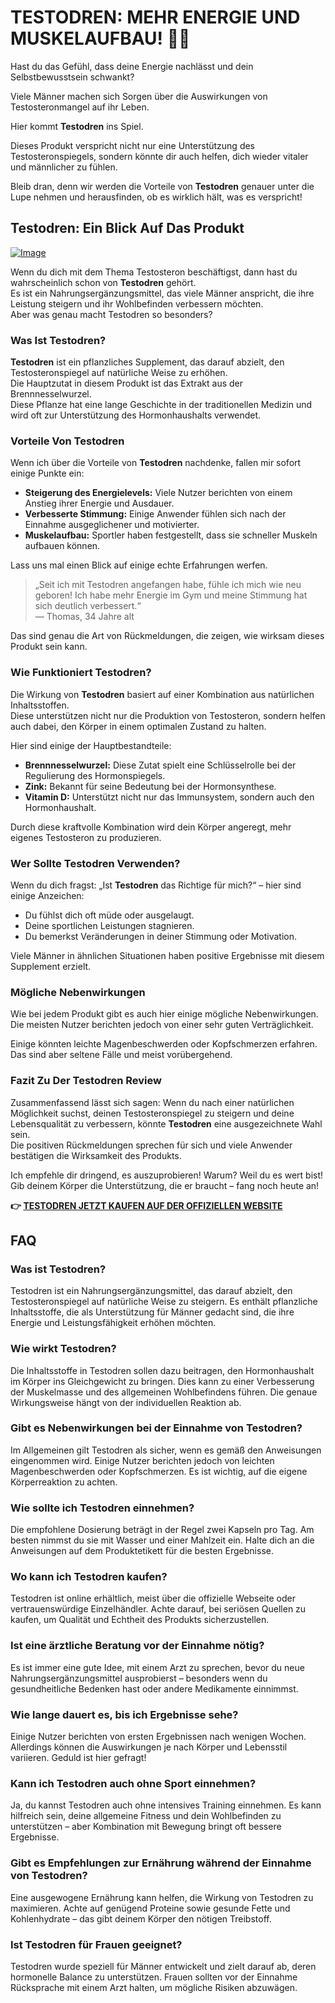 # TESTODREN: MEHR ENERGIE UND MUSKELAUFBAU! 💪✨

Hast du das Gefühl, dass deine Energie nachlässt und dein Selbstbewusstsein schwankt? 

Viele Männer machen sich Sorgen über die Auswirkungen von Testosteronmangel auf ihr Leben. 

Hier kommt **Testodren** ins Spiel. 

Dieses Produkt verspricht nicht nur eine Unterstützung des Testosteronspiegels, sondern könnte dir auch helfen, dich wieder vitaler und männlicher zu fühlen. 

Bleib dran, denn wir werden die Vorteile von **Testodren** genauer unter die Lupe nehmen und herausfinden, ob es wirklich hält, was es verspricht!

## Testodren: Ein Blick Auf Das Produkt

[![Image](https://www2.sellhealth.com/236/testodren_5_1.jpg)](https://gchaffi.com/eN4reFye)

Wenn du dich mit dem Thema Testosteron beschäftigst, dann hast du wahrscheinlich schon von **Testodren** gehört.  
Es ist ein Nahrungsergänzungsmittel, das viele Männer anspricht, die ihre Leistung steigern und ihr Wohlbefinden verbessern möchten.  
Aber was genau macht Testodren so besonders?  

### Was Ist Testodren?

**Testodren** ist ein pflanzliches Supplement, das darauf abzielt, den Testosteronspiegel auf natürliche Weise zu erhöhen.  
Die Hauptzutat in diesem Produkt ist das Extrakt aus der Brennnesselwurzel.  
Diese Pflanze hat eine lange Geschichte in der traditionellen Medizin und wird oft zur Unterstützung des Hormonhaushalts verwendet.

### Vorteile Von Testodren

Wenn ich über die Vorteile von **Testodren** nachdenke, fallen mir sofort einige Punkte ein:

- **Steigerung des Energielevels:** Viele Nutzer berichten von einem Anstieg ihrer Energie und Ausdauer.
- **Verbesserte Stimmung:** Einige Anwender fühlen sich nach der Einnahme ausgeglichener und motivierter.
- **Muskelaufbau:** Sportler haben festgestellt, dass sie schneller Muskeln aufbauen können.

Lass uns mal einen Blick auf einige echte Erfahrungen werfen.  

> „Seit ich mit Testodren angefangen habe, fühle ich mich wie neu geboren! Ich habe mehr Energie im Gym und meine Stimmung hat sich deutlich verbessert.“  
> — Thomas, 34 Jahre alt  

Das sind genau die Art von Rückmeldungen, die zeigen, wie wirksam dieses Produkt sein kann.

### Wie Funktioniert Testodren?

Die Wirkung von **Testodren** basiert auf einer Kombination aus natürlichen Inhaltsstoffen.  
Diese unterstützen nicht nur die Produktion von Testosteron, sondern helfen auch dabei, den Körper in einem optimalen Zustand zu halten.

Hier sind einige der Hauptbestandteile:

- **Brennnesselwurzel:** Diese Zutat spielt eine Schlüsselrolle bei der Regulierung des Hormonspiegels.
- **Zink:** Bekannt für seine Bedeutung bei der Hormonsynthese.
- **Vitamin D:** Unterstützt nicht nur das Immunsystem, sondern auch den Hormonhaushalt.

Durch diese kraftvolle Kombination wird dein Körper angeregt, mehr eigenes Testosteron zu produzieren.  

### Wer Sollte Testodren Verwenden?

Wenn du dich fragst: „Ist **Testodren** das Richtige für mich?“ – hier sind einige Anzeichen:

- Du fühlst dich oft müde oder ausgelaugt.
- Deine sportlichen Leistungen stagnieren.
- Du bemerkst Veränderungen in deiner Stimmung oder Motivation.

Viele Männer in ähnlichen Situationen haben positive Ergebnisse mit diesem Supplement erzielt.

### Mögliche Nebenwirkungen

Wie bei jedem Produkt gibt es auch hier einige mögliche Nebenwirkungen.  
Die meisten Nutzer berichten jedoch von einer sehr guten Verträglichkeit. 

Einige könnten leichte Magenbeschwerden oder Kopfschmerzen erfahren.  
Das sind aber seltene Fälle und meist vorübergehend.

### Fazit Zu Der Testodren Review

Zusammenfassend lässt sich sagen: Wenn du nach einer natürlichen Möglichkeit suchst, deinen Testosteronspiegel zu steigern und deine Lebensqualität zu verbessern, könnte **Testodren** eine ausgezeichnete Wahl sein.  
Die positiven Rückmeldungen sprechen für sich und viele Anwender bestätigen die Wirksamkeit des Produkts.

Ich empfehle dir dringend, es auszuprobieren! Warum? Weil du es wert bist!   
Gib deinem Körper die Unterstützung, die er braucht – fang noch heute an!



**👉 [TESTODREN JETZT KAUFEN AUF DER OFFIZIELLEN WEBSITE](https://gchaffi.com/eN4reFye)**

## FAQ

### Was ist Testodren?

Testodren ist ein Nahrungsergänzungsmittel, das darauf abzielt, den Testosteronspiegel auf natürliche Weise zu steigern. Es enthält pflanzliche Inhaltsstoffe, die als Unterstützung für Männer gedacht sind, die ihre Energie und Leistungsfähigkeit erhöhen möchten.

### Wie wirkt Testodren?

Die Inhaltsstoffe in Testodren sollen dazu beitragen, den Hormonhaushalt im Körper ins Gleichgewicht zu bringen. Dies kann zu einer Verbesserung der Muskelmasse und des allgemeinen Wohlbefindens führen. Die genaue Wirkungsweise hängt von der individuellen Reaktion ab.

### Gibt es Nebenwirkungen bei der Einnahme von Testodren?

Im Allgemeinen gilt Testodren als sicher, wenn es gemäß den Anweisungen eingenommen wird. Einige Nutzer berichten jedoch von leichten Magenbeschwerden oder Kopfschmerzen. Es ist wichtig, auf die eigene Körperreaktion zu achten.

### Wie sollte ich Testodren einnehmen?

Die empfohlene Dosierung beträgt in der Regel zwei Kapseln pro Tag. Am besten nimmst du sie mit Wasser und einer Mahlzeit ein. Halte dich an die Anweisungen auf dem Produktetikett für die besten Ergebnisse.

### Wo kann ich Testodren kaufen?

Testodren ist online erhältlich, meist über die offizielle Webseite oder vertrauenswürdige Einzelhändler. Achte darauf, bei seriösen Quellen zu kaufen, um Qualität und Echtheit des Produkts sicherzustellen.

### Ist eine ärztliche Beratung vor der Einnahme nötig?

Es ist immer eine gute Idee, mit einem Arzt zu sprechen, bevor du neue Nahrungsergänzungsmittel ausprobierst – besonders wenn du gesundheitliche Bedenken hast oder andere Medikamente einnimmst.

### Wie lange dauert es, bis ich Ergebnisse sehe?

Einige Nutzer berichten von ersten Ergebnissen nach wenigen Wochen. Allerdings können die Auswirkungen je nach Körper und Lebensstil variieren. Geduld ist hier gefragt!

### Kann ich Testodren auch ohne Sport einnehmen?

Ja, du kannst Testodren auch ohne intensives Training einnehmen. Es kann hilfreich sein, deine allgemeine Fitness und dein Wohlbefinden zu unterstützen – aber Kombination mit Bewegung bringt oft bessere Ergebnisse.

### Gibt es Empfehlungen zur Ernährung während der Einnahme von Testodren?

Eine ausgewogene Ernährung kann helfen, die Wirkung von Testodren zu maximieren. Achte auf genügend Proteine sowie gesunde Fette und Kohlenhydrate – das gibt deinem Körper den nötigen Treibstoff.

### Ist Testodren für Frauen geeignet?

Testodren wurde speziell für Männer entwickelt und zielt darauf ab, deren hormonelle Balance zu unterstützen. Frauen sollten vor der Einnahme Rücksprache mit einem Arzt halten, um mögliche Risiken abzuwägen.